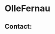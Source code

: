 <!DOCTYPE html>

<html>
<head>
  <title>olle fernau</title>
</header>
<body>
 <h1>
 OlleFernau
 </h1>
  <h2>
    Contact:
  </h2>
 
